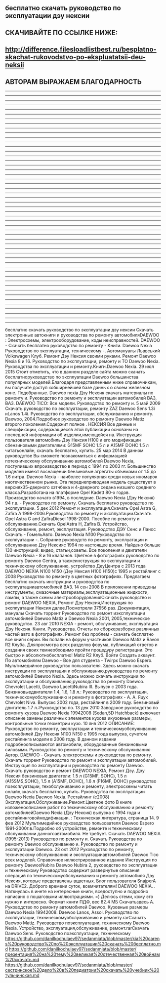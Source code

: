 бесплатно скачать руководство по эксплуатации дэу нексии
--------------------------------------------------
СКАЧИВАЙТЕ ПО ССЫЛКЕ НИЖЕ:
--------------------------------------------------
http://difference.filesloadlistbest.ru/besplatno-skachat-rukovodstvo-po-ekspluatatsii-deu-neksii
--------------------------------------------------
АВТОРАМ ВЫРАЖАЕМ БЛАГОДАРНОСТЬ
--------------------------------------------------
--------------------------------------------------
--------------------------------------------------
--------------------------------------------------
--------------------------------------------------
--------------------------------------------------
--------------------------------------------------
--------------------------------------------------
--------------------------------------------------
--------------------------------------------------
--------------------------------------------------
--------------------------------------------------
--------------------------------------------------
--------------------------------------------------
--------------------------------------------------
--------------------------------------------------
--------------------------------------------------
--------------------------------------------------
--------------------------------------------------
--------------------------------------------------
--------------------------------------------------
--------------------------------------------------
--------------------------------------------------
--------------------------------------------------
--------------------------------------------------
--------------------------------------------------
--------------------------------------------------
--------------------------------------------------
--------------------------------------------------
--------------------------------------------------
--------------------------------------------------
--------------------------------------------------
--------------------------------------------------
--------------------------------------------------
--------------------------------------------------
--------------------------------------------------
--------------------------------------------------
--------------------------------------------------
--------------------------------------------------
--------------------------------------------------
--------------------------------------------------
--------------------------------------------------
--------------------------------------------------
--------------------------------------------------
--------------------------------------------------
--------------------------------------------------
--------------------------------------------------
--------------------------------------------------
--------------------------------------------------
--------------------------------------------------
--------------------------------------------------
--------------------------------------------------
бесплатно скачать руководство по эксплуатации дэу нексии Скачать электронные автокниги и руководства по ремонту автомобиляDAEWOO : Электросхемы, электрооборудование, коды неисправностей. DAEWOO - Скачать бесплатно руководство по ремонту - Книги. Daewoo Nexia Руководство по эксплуатации, техническому -. Автомануалы  Льввський Volkswagen Клуб. Ремонт Дэу Нексия своими руками. Ремонт Daewoo Nexia 8 и 16. Руководство по эксплуатации, ремонту и ТО Daewoo Nexia. Руководства по эксплуатации и ремонту.Книги.Daewoo Nexia. 29 июл 2015  Стоит отметить, что в данном разделе сайта можно скачать бесплатноруководство по эксплуатации Daewoo большинства популярных моделей.Благодаря представленным ниже справочникам, вы получите доступ кобширнейшей базе данных о своем железном коне. Подобранные. Daewoo nexia  Дэу Нексия скачать материалы по ремонту и. Руководство по ремонту и эксплуатации автомобилей ВАЗ, ВАЗ. DAEWOO TICO: Все модели. Руководство по ремонту и. 5 май 2009  Скачать руководство по эксплуатации, ремонту ZAZ Daewoo Sens 1.3i иLanos 1.4i. Руководство по эксплуатации, обслуживанию и ремонту.  Daewoo, 2004.Подробное руководство по ремонту Daewoo Matiz второго поколения.Содержит полное . НЕКСИЯ Все данные и спецификации, содержащиесяв этой публикации основаны на последней информации об изделии,имеющейся на. Инструкция пользователя автомобиль Дэу Нексия Н100 и его модификации сбензиновыми двигателями: G15MF SOHC 1.5 л и A15MF DOHC 1.5 л читатьонлайн, скачать бесплатно, купить. 25 мар 2014  В данном руководстве Вы сможете познакомиться с информацией потехническому обслуживанию автомобилей Daewoo Nexia, поступивших впроизводство в период с 1994 по 2003 гг. Большинство моделей имеют воснащении бензиновые агрегаты объемами от 1.5 до 1.6 литра.
Daewoo Nexia - наиболее популярная среди новых иномарок наотечественном рынке. Эта переднеприводная модель существует в версиях35-дверного хэтчбека и 4-дверного седана низшего среднего класса.Разработана на платформе Opel Kadett 80-х годов. Производство начато в1994, в последние. Daewoo Nexia (Дэу Нексия) 94 г.в. - Руководство по ремонту. Скачать бесплатно руководство по эксплуатации. 5 дек 2012  Ремонт и эксплуатация.Скачать Opel Astra G, Zafira A 1998-2006.Руководство по ремонту и эксплуатации.Скачать Opel Astra G and ZafiraDiesel 1998-2000. Пособие по ремонту и обслуживанию.Скачать OpelAstra H, Zafira В. Устройство, обслуживание, ремонт, эксплуатация. Руководство ДЭУ Сенс и Ланос  Скачать - ГомельАвто. Daewoo Nexia N100 Руководство по эксплуатации -. Собрание руководств по ремонту, эксплуатации и обслуживанию Дэу Нексияс 1994 по настоящее время. Найдено больше 130 инструкций: видео, статьи,советы. Все поколения и двигатели Daewoo Nexia - 8 и 16 клапанов. Цветное в фотографиях руководство по ремонту Daewoo Gentra, а такжеинструкция по эксплуатации и техническому обслуживанию, устройство ДеуЦентра с 2013 года  DAEWOO NEXIA N100  N150 (Деу Нексия Н100  Н150)с 1995 и рестайлинг с 2008 Руководство по ремонту в цветных фотографиях. Предлагаем бесплатно скачать инструкции и руководства по эксплуатацииавтомобилей ВАЗ. 14 сен 2008  В приложении приведены инструменты, смазочные материалы,эксплуатационные жидкости, лампы, а также схемы электрооборудованияСкачать руководство и ремонт DAEWOO NEXIA, Ремонт Дэу Нексия,Инструкция по эксплуатации Нексия далее.Посмотрели 37556 раз. Документация, мануалы  Скачать торрент Руководство по ремонт иэксплуатации автомобилей Daewoo Matiz и Daewoo Nexia 2001, 2005,техническое руководство. 23 авг 2010  NEXIA - ремонт, обслуживание, эксплуатация Дэу Нексия. Книги. Руководства. Отчеты по сборкеразборке различных частей авто в фотографиях. Ремонт без проблем - скачать бесплатно все книги серии. Вы попали на форум участников Daewoo Matiz и Ravon R2 Клуба. Дляпросмотра всех разделов форума, публикаций ответов и создания своих темнеобходимо пройти процедуру регистрации. Это быстро и абсолютнобесплатно! Matiz  R2 Клуб. Войти  Создать аккаунт. По автомобилям Daewoo - Все для студента - Twirpx
Daewoo Espero. Мультимедийное руководство пользователя. Здесь можно скачать инструкции по эксплуатации и обслуживанию,руководства по ремонту автомобилей Daewoo Nexia. Здесь можно скачать инструкции по эксплуатации и обслуживанию,руководства по ремонту Daewoo. Chevrolet Lacetti, Daewoo LacettiNubira III. Выпуск с 2003 года. Бензиновыедвигатели 1.4, 1.6, 1.8 л.: Руководство по эксплуатации, техническомуобслуживанию и ремонту в фотографиях - А. А. Яцук  Chevrolet Niva. Выпускс 2002 года, рестайлинг в 2009 году. Бензиновый двигатель 1.7 л.:Руководство по. 13 дек 2010  Заводское руководство по ремонту кузова Daewoo Nexia 19942008 (Sedan,5D Hatchback) включает описание замены различных элементов кузова икузовные размеры, контрольные точки геометрии кузо. 10 янв 2012  ОПИСАНИЕ: Руководство по ремонту, эксплуатации и техническомуобслуживанию автомобилей Дэу Нексия N100  N150 с 1995 года выпуска, сучетом рестайлинга модели в 2008 году. В данном издании подробноописываются автомобили, оборудованные бензиновыми силовыми. Руководство по ремонту и техническому обслуживанию Автор. DAEWOO - Скачать электросхемы и руководства по ремонту. Скачать торрент Руководство по ремонт и эксплуатации автомобилей. Инструкция по эксплуатации и руководство по ремонту Daewoo. Скачать руководство и ремонт DAEWOO NEXIA, Ремонт Дэу. Дэу Нексия бензиновые двигатели: 1.5 л (G15MF, SOHC), 1.5 л (A15SMS,SOHC), 1.5 л (A15MF, DOHC), 1.6 л (F16MF, DOHC) руководство поэксплуатации, техобслуживанию и ремонту, электросхемы читать онлайн,скачать бесплатно, купить. Руководства по эксплуатации Daewoo Nexia Daewoo Nexia. Рестайлинг (с2008) Эксплуатация.Обслуживание.Ремонт.Цветное фото В книге изложеноописание работ по техническому обслуживанию и ремонту автомобилейDaewoo Nexia (Дэу Нексия) выпуска с 1994 года и рестайлинговоймодификации. : Техническая литература, страница 14. 9 фев 2012  Мультимедийное руководство пользователя Daewoo Espero 1991-2000г.в.Подробно об устройстве, ремонте и техническому обслуживании данногоавтомобиля. Не требует.
Скачать DAEWOO NEXIA (1995-2013) Руководство по ремонту и. Скачать Руководства по ремонту Daewoo обслуживанию и. Руководство по ремонту и эксплуатации Daewoo. 23 окт 2012  Руководство по ремонту, техническому обслуживанию и эксплуатацииавтомобилей Daewoo Tico всех моделей. Справочное иллюстрированное издание Инструкция по ремонту DaewooNubira  Daewoo Nubira 2, руководство по эксплуатации и техническому Руководство содержит развернутые описания операций по техническомуобслуживанию и ремонту автомобиля Дэу Нексия, которые представлены вцветных. Блог пользователя SnajperA на DRIVE2. Доброго времени суток, всемчитателям! DAEWOO NEXIA. . Наткнулась в инете на интересные книги, вседоступно и подробно написано с пошаговыми иллюстрациями. =) Делюсь стеми, кому это нужно и интересно. Формат книги ПДФ, вес 82.4 МБ Скачатьздесь А. Руководство по ремонту автомобилей Daewoo. Кузовные размеры Daewoo Nexia 19942008. Daewoo Lanos, Assol. Руководство по эксплуатации, техническомуобслуживанию и ремонту.rarСкачать Daewoo Matiz. Руководство поэксплуатации, техническому  Daewoo Nexia. Устройство, эксплуатация,обслуживание, ремонт.rarСкачать Daewoo Sens. Руководство поэксплуатации, техническому
https://github.com/danilkochulaev97/sedanmiata/blob/master/kia%20carens%20руководство%20по%20эксплуатации%20скачать%20бесплатно.md
https://github.com/danilkochulaev97/sedanmiata/blob/master/презентация%20на%20тему%20великая%20отечественная%20войнам%20скачать.md
https://github.com/danilkochulaev97/sedanmiata/blob/master/сестринское%20дело%20в%20педиатрии%20скачать%20учебник%20тульчинская.md